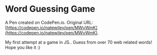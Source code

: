 # Word Guessing Game

A Pen created on CodePen.io. Original URL: [https://codepen.io/natewiley/pen/MWyWmK](https://codepen.io/natewiley/pen/MWyWmK).

My first attempt at a game in JS.. Guess from over 70 web related words! Hope you like it :)